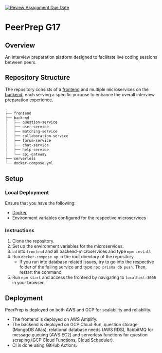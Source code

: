 [![Review Assignment Due Date](https://classroom.github.com/assets/deadline-readme-button-24ddc0f5d75046c5622901739e7c5dd533143b0c8e959d652212380cedb1ea36.svg)](https://classroom.github.com/a/6BOvYMwN)
# PeerPrep G17

## Overview

An interview preparation platform designed to facilitate live coding sessions between peers.

## Repository Structure

The repository consists of a [frontend](https://github.com/CS3219-AY2324S1/ay2324s1-course-assessment-g17/tree/master/frontend) and multiple microservices on the [backend](https://github.com/CS3219-AY2324S1/ay2324s1-course-assessment-g17/tree/master/backend), each serving a specific purpose to enhance the overall interview preparation experience.

```bash
.
├── frontend
├── backend
│   ├── question-service
│   ├── user-service
│   ├── matching-service
│   ├── collaboration-service
│   ├── forum-service
│   ├── chat-service
│   ├── help-service
│   └── api-gateway
├── serverless
└── docker-compose.yml

```

## Setup

### Local Deployment

Ensure that you have the following:

- [Docker](https://docs.docker.com/get-docker/)
- Environment variables configured for the respective microservices

### Instructions

1. Clone the repository.
2. Set up the environment variables for the microservices.
3. `cd` into `frontend` and all backend-microservices and type `npm install`
4. Run `docker-compose up` in the root directory of the repository.
   - If you run into database related issues, try to go into the respective folder of the failing service and type `npx prisma db push`. Then, restart the command.
5. Run `npm start` and access the frontend by navigating to `localhost:3000` in your browser.

## Deployment

PeerPrep is deployed on both AWS and GCP for scalability and reliability.

- The frontend is deployed on AWS Amplify.
- The backend is deployed on GCP Cloud Run, question storage (MongoDB Atlas), relational database needs (AWS RDS), RabbitMQ for message queuing (AWS EC2) and serverless functions for question scraping (GCP Cloud Functions, Cloud Scheduler).
- CI is done using GitHub Actions.
